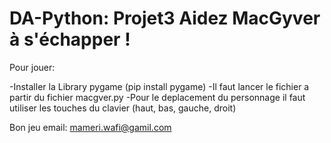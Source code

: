 # DA-Python: Projet3 Aidez MacGyver à s'échapper !
Pour jouer:

-Installer la Library pygame (pip install pygame)
-Il faut lancer le fichier a partir du fichier macgver.py
-Pour le deplacement du personnage il faut utiliser les touches du clavier (haut, bas, gauche, droit)

Bon jeu
email: mameri.wafi@gamil.com 
